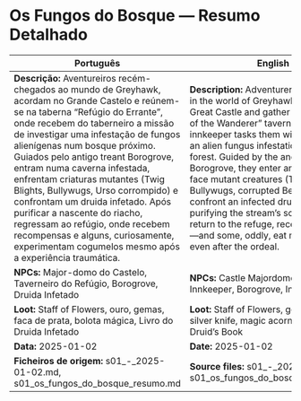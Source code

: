 # Os Fungos do Bosque — Resumo Detalhado

| Português                                                                                                                                                                                                                                                                                                                                                                                                                                                                                                                                                                                                | English                                                                                                                                                                                                                                                                                                                                                                                                                                                                                                                                                           |
| -------------------------------------------------------------------------------------------------------------------------------------------------------------------------------------------------------------------------------------------------------------------------------------------------------------------------------------------------------------------------------------------------------------------------------------------------------------------------------------------------------------------------------------------------------------------------------------------------------- | ----------------------------------------------------------------------------------------------------------------------------------------------------------------------------------------------------------------------------------------------------------------------------------------------------------------------------------------------------------------------------------------------------------------------------------------------------------------------------------------------------------------------------------------------------------------- |
| **Descrição:** Aventureiros recém-chegados ao mundo de Greyhawk, acordam no Grande Castelo e reúnem-se na taberna “Refúgio do Errante”, onde recebem do taberneiro a missão de investigar uma infestação de fungos alienígenas num bosque próximo. Guiados pelo antigo treant Borogrove, entram numa caverna infestada, enfrentam criaturas mutantes (Twig Blights, Bullywugs, Urso corrompido) e confrontam um druida infetado. Após purificar a nascente do riacho, regressam ao refúgio, onde recebem recompensas e alguns, curiosamente, experimentam cogumelos mesmo após a experiência traumática. | **Description:** Adventurers newly arrived in the world of Greyhawk awaken in the Great Castle and gather at the “Refuge of the Wanderer” tavern, where the innkeeper tasks them with investigating an alien fungus infestation in a nearby forest. Guided by the ancient treant Borogrove, they enter an infested cave, face mutant creatures (Twig Blights, Bullywugs, corrupted Bear), and confront an infected druid. After purifying the stream’s source, they return to the refuge, receiving rewards—and some, oddly, eat mushrooms even after the ordeal. |
| **NPCs:** Major-domo do Castelo, Taverneiro do Refúgio, Borogrove, Druida Infetado                                                                                                                                                                                                                                                                                                                                                                                                                                                                                                                       | **NPCs:** Castle Majordomo, Refuge Innkeeper, Borogrove, Infected Druid                                                                                                                                                                                                                                                                                                                                                                                                                                                                                           |
| **Loot:** Staff of Flowers, ouro, gemas, faca de prata, bolota mágica, Livro do Druida Infetado                                                                                                                                                                                                                                                                                                                                                                                                                                                                                                          | **Loot:** Staff of Flowers, gold, gems, silver knife, magic acorn, Infected Druid’s Book                                                                                                                                                                                                                                                                                                                                                                                                                                                                          |
| **Data:** 2025-01-02                                                                                                                                                                                                                                                                                                                                                                                                                                                                                                                                                                                     | **Date:** 2025-01-02                                                                                                                                                                                                                                                                                                                                                                                                                                                                                                                                              |
| **Ficheiros de origem:** s01_-_2025-01-02.md, s01_os_fungos_do_bosque_resumo.md                                                                                                                                                                                                                                                                                                                                                                                                                                                                                                                          | **Source files:** s01_-_2025-01-02.md, s01_os_fungos_do_bosque_resumo.md                                                                                                                                                                                                                                                                                                                                                                                                                                                                                          |
